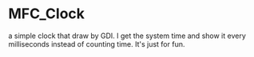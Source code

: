 # MFC_Clock
  a simple clock that draw by GDI.
  I get the system time and show it every milliseconds instead of counting time.
  It's just for fun.

